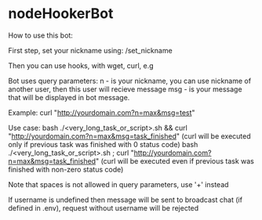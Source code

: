 # nodeHookerBot

How to use this bot:

First step, set your nickname using:
/set_nickname <nick>

Then you can use hooks, with wget, curl, e.g

Bot uses query parameters:
n - is your nickname, you can use nickname of another user, then this user will recieve message
msg - is your message that will be displayed in bot message. 

Example:
curl "http://yourdomain.com?n=max&msg=test"

Use case:
bash ./<very_long_task_or_script>.sh && curl "http://yourdomain.com?n=max&msg=task_finished" (curl will be executed only if previous task was finished with 0 status code)
bash ./<very_long_task_or_script>.sh ; curl "http://yourdomain.com?n=max&msg=task_finished" (curl will be executed even if previous task was finished with non-zero status code)

Note that spaces is not allowed in query parameters, use '+' instead

If username is undefined then message will be sent to broadcast chat (if defined in .env), request without username will be rejected

